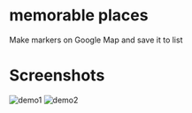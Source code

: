 # memorable places
Make markers on Google Map and save it to list
# Screenshots
![demo1](https://github.com/volvadvit/memorable-places/raw/master/screenshot/1.jpg)
![demo2](https://github.com/volvadvit/memorable-places/raw/master/screenshot/2.jpg)
